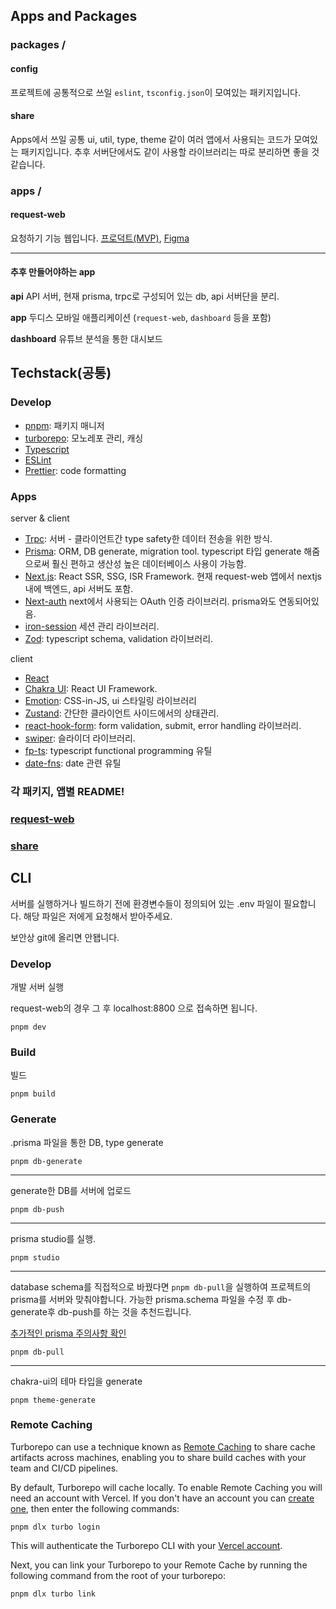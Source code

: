 
## Apps and Packages

### packages \/

#### config
프로젝트에 공통적으로 쓰일 `eslint`, `tsconfig.json`이 모여있는 패키지입니다.

#### share
Apps에서 쓰일 공통 ui, util, type, theme 같이 여러 앱에서 사용되는 코드가 모여있는 패키지입니다. 
추후 서버단에서도 같이 사용할 라이브러리는 따로 분리하면 좋을 것 같습니다.

### apps \/
#### request-web
요청하기 기능 웹입니다. [프로덕트(MVP)](https://dothis.world/),
[Figma](https://www.figma.com/file/1zh1zegJLDMApFq5FZXBj8/%EB%91%90%EB%94%94%EC%8A%A4-%EC%A7%84%EC%A7%9C%EC%B5%9C%EC%A2%85?node-id=3433%3A5178&t=QMPcqN77fnSecPgL-1)


---

#### 추후 만들어야하는 app

**api**
API 서버, 현재 prisma, trpc로 구성되어 있는 db, api 서버단을 분리.

**app**
두디스 모바일 애플리케이션 (`request-web`, `dashboard` 등을 포함)

**dashboard**
유튜브 분석을 통한 대시보드


## Techstack(공통)

### Develop
- [pnpm](https://pnpm.io/ko/): 패키지 매니저
- [turborepo](https://turbo.build/): 모노레포 관리, 캐싱
- [Typescript](https://www.typescriptlang.org/)
- [ESLint](https://eslint.org/)
- [Prettier](https://prettier.io): code formatting

### Apps
server & client
- [Trpc](https://trpc.io/): 서버 - 클라이언트간 type safety한 데이터 전송을 위한 방식.  
- [Prisma](https://www.prisma.io/): ORM, DB generate, migration tool. typescript 타입 generate 해줌으로써 훨신 편하고 생산성 높은 데이터베이스 사용이 가능함.
- [Next.js](https://nextjs.org/): React SSR, SSG, ISR Framework. 현재 request-web 앱에서 nextjs내에 백엔드, api 서버도 포함.
- [Next-auth](https://next-auth.js.org/) next에서 사용되는 OAuth 인증 라이브러리. prisma와도 연동되어있음.
- [iron-session](https://github.com/vvo/iron-session) 세션 관리 라이브러리.
- [Zod](https://zod.dev/): typescript schema, validation 라이브러리. 

client
- [React](https://reactjs.org/) 
- [Chakra UI](https://chakra-ui.com/): React UI Framework.
- [Emotion](https://emotion.sh/): CSS-in-JS, ui 스타일링 라이브러리
- [Zustand](https://github.com/pmndrs/zustand): 간단한 클라이언트 사이드에서의 상태관리.
- [react-hook-form](https://react-hook-form.com/): form validation, submit, error handling 라이브러리.
- [swiper](https://swiperjs.com/): 슬라이더 라이브러리.
- [fp-ts](https://gcanti.github.io/fp-ts/): typescript functional programming 유틸
- [date-fns](https://date-fns.org/): date 관련 유틸


### 각 패키지, 앱별 README!
### [request-web](./apps/request-web/README.md)
### [share](./packages/share/README.md)

## CLI
서버를 실행하거나 빌드하기 전에 환경변수들이 정의되어 있는 .env 파일이 필요합니다. 
해당 파일은 저에게 요청해서 받아주세요. 

보안상 git에 올리면 안됍니다.

### Develop
개발 서버 실행

request-web의 경우 그 후 localhost:8800 으로 접속하면 됩니다.
```
pnpm dev
```

### Build
빌드
```
pnpm build
```

### Generate

.prisma 파일을 통한 DB, type generate
```
pnpm db-generate
```
---

generate한 DB를 서버에 업로드
```
pnpm db-push
```
---

prisma studio를 실행.

```
pnpm studio
```
---

database schema를 직접적으로 바꿨다면 ```pnpm db-pull```을 실행하여 프로젝트의 prisma를 서버와 맞춰야합니다.
가능한 prisma.schema 파일을 수정 후 db-generate후 db-push를 하는 것을 추천드립니다.

[추가적인 prisma 주의사항 확인](https://medium.com/prisma-korea/supabase-%ED%94%84%EB%A1%9C%EC%A0%9D%ED%8A%B8-prisma%EB%A1%9C-%EA%B4%80%EB%A6%AC%ED%95%98%EA%B8%B0-4017a4be920d)
```
pnpm db-pull
```
---

chakra-ui의 테마 타입을 generate
```
pnpm theme-generate
```



### Remote Caching

Turborepo can use a technique known as [Remote Caching](https://turborepo.org/docs/core-concepts/remote-caching) to share cache artifacts across machines, enabling you to share build caches with your team and CI/CD pipelines.

By default, Turborepo will cache locally. To enable Remote Caching you will need an account with Vercel. If you don't have an account you can [create one](https://vercel.com/signup), then enter the following commands:

```
pnpm dlx turbo login
```

This will authenticate the Turborepo CLI with your [Vercel account](https://vercel.com/docs/concepts/personal-accounts/overview).

Next, you can link your Turborepo to your Remote Cache by running the following command from the root of your turborepo:

```
pnpm dlx turbo link
```
